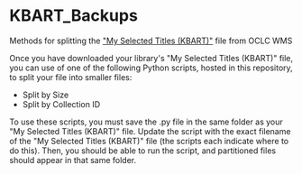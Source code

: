 # KBART_Backups
Methods for splitting the ["My Selected Titles (KBART)"](https://help.oclc.org/Metadata_Services/WorldShare_Collection_Manager/Knowledge_base_collections/Use_collection_data_with_other_services/Download_knowledge_base_data_for_a_third-party#My_Selected_Titles_(KBART)) file from OCLC WMS

Once you have downloaded your library's "My Selected Titles (KBART)" file, you can use of one of the following Python scripts, hosted in this repository, to split your file into smaller files:  
* Split by Size
* Split by Collection ID 

To use these scripts, you must save the .py file in the same folder as your "My Selected Titles (KBART)" file. Update the script with the exact filename of the "My Selected Titles (KBART)" file (the scripts each indicate where to do this). Then, you should be able to run the script, and partitioned files should appear in that same folder. 
